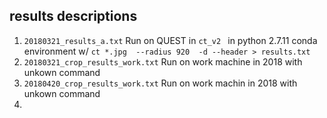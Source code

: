 ## results descriptions
1. `20180321_results_a.txt`  Run on QUEST in `ct_v2 ` in python 2.7.11 conda environment w/ `ct *.jpg  --radius 920  -d --header > results.txt`
2. `20180321_crop_results_work.txt` Run on work machine in 2018 with unkown command
3. `20180420_crop_results_work.txt` Run on work machin in 2018 with unkown command
4. 








